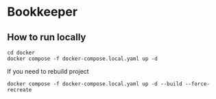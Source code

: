 # Bookkeeper 

## How to run locally
```shell
cd docker
docker compose -f docker-compose.local.yaml up -d
```

If you need to rebuild project
```shell
docker compose -f docker-compose.local.yaml up -d --build --force-recreate
```